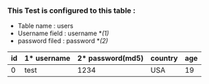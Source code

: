 ### This Test is configured to this table :

- Table name    : users
- Username field : username **(*1)**
- password filed : password **(*2)**


| id  | 1* username | 2* password(md5) | country | age |
|-----|-------------|------------------|---------|-----|
|  0  |     test    |       1234       |   USA   |  19 |

